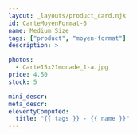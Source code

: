 ```yaml
---
layout: _layouts/product_card.njk
id: CarteMoyenFormat-6
name: Medium Size
tags: ["product", "moyen-format"]
description: >

photos:
  - Carte15x21monade_1-a.jpg
price: 4.50
stock: 5

mini_descr:
meta_descr:
eleventyComputed:
  title: "{{ tags }} - {{ name }}"
---
```

